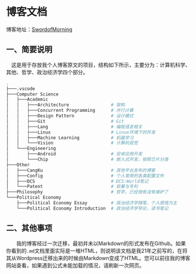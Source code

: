 # 博客文档

博客地址：<a href = "https://swordofmorning.com/">SwordofMorning</a>

## 一、简要说明

&emsp;这是用于存放我个人博客原文的项目，结构如下所示，主要分为：计算机科学、其他、哲学、政治经济学四个部分。

```sh
.
├───.vscode
├───Computer Science
│   ├───Academic
│   │   ├───Architecture                # 架构
│   │   ├───Concurrent Programming      # 并行计算
│   │   ├───Design Pattern              # 设计模式
│   │   ├───Git                         # Git
│   │   ├───Lang                        # 编程语言相关
│   │   ├───Linux                       # Linux环境下的开发
│   │   ├───Machine Learning            # 机器学习
│   │   └───Vision                      # 计算机视觉
│   └───Engineering
│       ├───Android                     # 安卓应用开发
│       └───Chip                        # 嵌入式开发，按照芯片分类
├───Other
│   ├───CangKu                          # 其他平台发布的博客
│   ├───Config                          # 个人常用的各类配置文件
│   ├───DCS                             # DCS:World笔记
│   └───Patent                          # 软著与专利
├───Philosophy                          # 哲学，已经很有没有维护了
└───Political Economy
    ├───Political Economy Essay         # 政治经济学随笔，个人感悟为主
    └───Political Economy Introduction  # 政治经济学导论，读书笔记
```

## 二、其他事项

&emsp;&emsp;我的博客经过一次迁移，最初并未以Markdown的形式发布在Github。如果你看到的`.md`文档里面实际是一堆HTML，则说明该文档是我21年之前写的，在将其从Wordpress迁移出来的时候由Markdown变成了HTML。您可以前往我的博客网站查看，如果遇到公式未能加载的情况，请刷新一次网页。